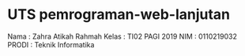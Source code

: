 # UTS pemrograman-web-lanjutan

Nama  : Zahra Atikah Rahmah
Kelas : TI02 PAGI 2019
NIM : 0110219032
PRODI : Teknik Informatika
